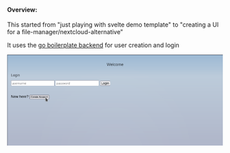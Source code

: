 
#### Overview:
This started from "just playing with svelte demo template" to "creating a UI for a file-manager/nextcloud-alternative"

It uses the [go boilerplate backend](https://github.com/zyros90/go-boilerplate-v1) for user creation and login

![](./svelte-cloud.gif)


